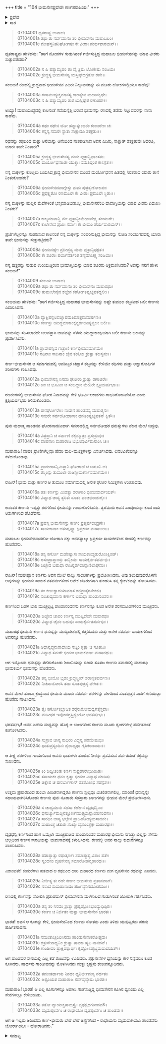 +++
title = "104 ಭೀಮಸೇನಪ್ರವೇಶೇ ಕರ್ಣಪರಾಜಯಃ"
+++

<details><summary>ಪ್ರವೇಶ</summary>


।।   ಓಂ ಓಂ ನಮೋ ನಾರಾಯಣಾಯ।।   ಶ್ರೀ ವೇದವ್ಯಾಸಾಯ ನಮಃ ।।

ಶ್ರೀ ಕೃಷ್ಣದ್ವೈಪಾಯನ ವೇದವ್ಯಾಸ ವಿರಚಿತ  

**ಶ್ರೀ ಮಹಾಭಾರತ**

**ದ್ರೋಣ ಪರ್ವ**

**ಜಯದ್ರಥವಧ ಪರ್ವ**

**ಅಧ್ಯಾಯ 104**

</details>

<details><summary>ಸಾರ</summary>

ಭೀಮಸೇನನಿಂದ ಕರ್ಣನ ಪರಾಜಯ, ಪಾಂಡವ ಸೇನೆಯಲ್ಲಿ ಹರ್ಷ (1-33).


</details>


> 07104001 ಧೃತರಾಷ್ಟ್ರ ಉವಾಚ।   
07104001a ತಥಾ ತು ನರ್ದಮಾನಂ ತಂ ಭೀಮಸೇನಂ ಮಹಾಬಲಂ।   
07104001c ಮೇಘಸ್ತನಿತನಿರ್ಘೋಷಂ ಕೇ ವೀರಾಃ ಪರ್ಯವಾರಯನ್।।

ಧೃತರಾಷ್ಟ್ರನು ಹೇಳಿದನು: “ಹಾಗೆ ಮೋಡಗಳ ಗುಡುಗಿನಂತೆ  ಗರ್ಜಿಸುತ್ತಿದ್ದ ಮಹಾಬಲ ಭೀಮಸೇನನನ್ನು ಯಾವ ವೀರರು ಸುತ್ತುವರೆದರು?

> 07104002a ನ ಹಿ ಪಶ್ಯಾಮ್ಯಹಂ ತಂ ವೈ ತ್ರಿಷು ಲೋಕೇಷು ಸಂಜಯ।   
07104002c ಕ್ರುದ್ಧಸ್ಯ ಭೀಮಸೇನಸ್ಯ ಯಸ್ತಿಷ್ಠೇದಗ್ರತೋ ರಣೇ।।

ಸಂಜಯ! ರಣದಲ್ಲಿ ಕ್ರುದ್ಧನಾದ ಭೀಮಸೇನನ ಎದಿರು ನಿಲ್ಲುವವರನ್ನು ಈ ಮೂರು ಲೋಕಗಳಲ್ಲಿಯೂ ಕಾಣೆವು!

> 07104003a ಗದಾಮುದ್ಯಚ್ಚಮಾನಸ್ಯ ಕಾಲಸ್ಯೇವ ಮಹಾಮೃಧೇ।   
07104003c ನ ಹಿ ಪಶ್ಯಾಮ್ಯಹಂ ತಾತ ಯಸ್ತಿಷ್ಠೇತ ರಣಾಜಿರೇ।।

ಅಯ್ಯಾ! ಮಹಾಯುದ್ಧದಲ್ಲಿ ಕಾಲನಂತೆ ಗದೆಯನ್ನೆತ್ತಿ ಬರುವ ಭೀಮನನ್ನು ರಣದಲ್ಲಿ ತಡೆದು ನಿಲ್ಲುವವರನ್ನು ನಾನು ಕಾಣೆನು.

> 07104004a ರಥಂ ರಥೇನ ಯೋ ಹನ್ಯಾತ್ಕುಂಜರಂ ಕುಂಜರೇಣ ಚ।   
07104004c ಕಸ್ತಸ್ಯ ಸಮರೇ ಸ್ಥಾತಾ ಸಾಕ್ಷಾದಪಿ ಶತಕ್ರತುಃ।।

ರಥವನ್ನು ರಥದಿಂದ ಮತ್ತು ಆನೆಯನ್ನು ಆನೆಯಿಂದ ನಾಶಪಡಿಸುವ ಅವನ ಎದಿರು, ಸಾಕ್ಷಾತ್ ಶತಕ್ರತುವೇ ಆದರೂ, ಯಾರು ತಾನೇ ನಿಂತಾರು?

> 07104005a ಕ್ರುದ್ಧಸ್ಯ ಭೀಮಸೇನಸ್ಯ ಮಮ ಪುತ್ರಾನ್ಜಿಘಾಂಸತಃ।   
07104005c ದುರ್ಯೋಧನಹಿತೇ ಯುಕ್ತಾಃ ಸಮತಿಷ್ಠಂತ ಕೇಽಗ್ರತಃ।।

ನನ್ನ ಮಕ್ಕಳನ್ನು ಕೊಲ್ಲಲು ಬಯಸಿದ ಕ್ರುದ್ಧ ಭೀಮಸೇನನ ಮುಂದೆ ದುರ್ಯೋಧನನ ಹಿತದಲ್ಲಿ ನಿರತರಾದ ಯಾರು ತಾನೆ ನಿಂತುಕೊಂಡರು?

> 07104006a ಭೀಮಸೇನದವಾಗ್ನೇಸ್ತು ಮಮ ಪುತ್ರತೃಣೋಲಪಂ।   
07104006c ಪ್ರಧಕ್ಷ್ಯತೋ ರಣಮುಖೇ ಕೇ ವೀರಾಃ ಪ್ರಮುಖೇ ಸ್ಥಿತಾಃ।।

ನನ್ನ ಮಕ್ಕಳನ್ನು ಹುಲ್ಲಿನ ಮೆದೆಗಳಂತೆ ಭಸ್ಮಮಾಡಿಬಿಡಬಲ್ಲ ಭೀಮಸೇನನೆಂಬ ದಾವಾಗ್ನಿಯನ್ನು ಯಾವ ವೀರರು ಎದುರಿಸಿ ನಿಂತರು?

> 07104007a ಕಾಲ್ಯಮಾನಾನ್ಹಿ ಮೇ ಪುತ್ರಾನ್ಭೀಮೇನಾವೇಕ್ಷ್ಯ ಸಂಯುಗೇ।   
07104007c ಕಾಲೇನೇವ ಪ್ರಜಾಃ ಸರ್ವಾಃ ಕೇ ಭೀಮಂ ಪರ್ಯವಾರಯನ್।।

ಪ್ರಜೆಗಳೆಲ್ಲರನ್ನೂ ಸಂಹರಿಸುವ ಕಾಲನಂತೆ ನನ್ನ ಮಕ್ಕಳನ್ನು ಸಂಹರಿಸುತ್ತಿದ್ದ ಭೀಮನನ್ನು ನೋಡಿ ಸಂಯುಗದದಲ್ಲಿ ಯಾರು ತಾನೇ ಭೀಮನನ್ನು ಸುತ್ತುಕಟ್ಟಿದರು?

> 07104008a ಭೀಮವಹ್ನೇಃ ಪ್ರದೀಪ್ತಸ್ಯ ಮಮ ಪುತ್ರಾನ್ದಿಧಕ್ಷತಃ।   
07104008c ಕೇ ಶೂರಾಃ ಪರ್ಯವರ್ತಂತ ತನ್ಮಮಾಚಕ್ಷ್ವ ಸಂಜಯ।।

ನನ್ನ ಪುತ್ರರನ್ನು ಸುಡುವ ಉರಿಯುತ್ತಿರುವ ಭೀಮಾಗ್ನಿಯನ್ನು ಯಾವ ಶೂರರು ಆಕ್ರಮಣಿಸಿದರು? ಅದನ್ನು ನನಗೆ ಹೇಳು ಸಂಜಯ!”

> 07104009 ಸಂಜಯ ಉವಾಚ।   
07104009a ತಥಾ ತು ನರ್ದಮಾನಂ ತಂ ಭೀಮಸೇನಂ ಮಹಾರಥಂ।   
07104009c ತುಮುಲೇನೈವ ಶಬ್ದೇನ ಕರ್ಣೋಽಪ್ಯಭ್ಯಪತದ್ಬಲೀ।।

ಸಂಜಯನು ಹೇಳಿದನು: “ಹಾಗೆ ಗರ್ಜಿಸುತ್ತಿದ್ದ ಮಹಾರಥ ಭೀಮಸೇನನನ್ನು ಅಷ್ಟೇ ತುಮುಲ ಶಬ್ಧದಿಂದ ಬಲೀ ಕರ್ಣನು ಎದುರಿಸಿದನು.

> 07104010a ವ್ಯಾಕ್ಷಿಪನ್ಬಲವಚ್ಚಾಪಮತಿಮಾತ್ರಮಮರ್ಷಣಃ।   
07104010c ಕರ್ಣಸ್ತು ಯುದ್ಧಮಾಕಾಂಕ್ಷನ್ದರ್ಶಯಿಷ್ಯನ್ಬಲಂ ಬಲೀ।।

ಭೀಮನನ್ನು ಸಹಿಸಲಾರದೇ ಬಲವತ್ತಾಗಿ ಚಾಪವನ್ನು ಸೆಳೆದು ಯುದ್ಧಾಕಾಂಕ್ಷಿಯಾಗಿ ಬಲೀ ಕರ್ಣನು ಬಲವನ್ನು ಪ್ರದರ್ಶಿಸಿದನು.

> 07104011a ಪ್ರಾವೇಪನ್ನಿವ ಗಾತ್ರಾಣಿ ಕರ್ಣಭೀಮಸಮಾಗಮೇ।   
07104011c ರಥಿನಾಂ ಸಾದಿನಾಂ ಚೈವ ತಯೋಃ ಶ್ರುತ್ವಾ ತಲಸ್ವನಂ।।

ಕರ್ಣ-ಭೀಮಸೇನರ ಆ ಸಮಾಗಮದಲ್ಲಿ ಅವರಿಬ್ಬರ ಚಪ್ಪಾಳೆ ಶಬ್ಧವನ್ನು ಕೇಳಿಯೇ ರಥಿಗಳು ಮತ್ತು ಅಶ್ವಾರೋಹಿಗಳ ಶರೀರಗಳು ಕಂಪಿಸಿದವು.

> 07104012a ಭೀಮಸೇನಸ್ಯ ನಿನದಂ ಘೋರಂ ಶ್ರುತ್ವಾ ರಣಾಜಿರೇ।   
07104012c ಖಂ ಚ ಭೂಮಿಂ ಚ ಸಂಬದ್ಧಾಂ ಮೇನಿರೇ ಕ್ಷತ್ರಿಯರ್ಷಭಾಃ।।

ರಣರಂಗದಲ್ಲಿ ಭೀಮಸೇನನ ಘೋರ ನಿನಾದವನ್ನು ಕೇಳಿ ಭೂಮಿ-ಆಕಾಶಗಳು ಗಾಭರಿಗೊಂಡಿವೆಯೋ ಎಂದು ಕ್ಷತ್ರಿಯರ್ಷಭರು ತಿಳಿದುಕೊಂಡರು.

> 07104013a ಪುನರ್ಘೋರೇಣ ನಾದೇನ ಪಾಂಡವಸ್ಯ ಮಹಾತ್ಮನಃ।   
07104013c ಸಮರೇ ಸರ್ವಯೋಧಾನಾಂ ಧನೂಂಷ್ಯಭ್ಯಪತನ್ ಕ್ಷಿತೌ।।

ಪುನಃ ಮಹಾತ್ಮ ಪಾಂಡವನ ಘೋರನಾದದಿಂದಾಗಿ ಸಮರದಲ್ಲಿದ್ದ ಸರ್ವಯೋಧರ ಧನುಸ್ಸುಗಳು ನೆಲದ ಮೇಲೆ ಬಿದ್ದವು.

> 07104014a ವಿತ್ರಸ್ತಾನಿ ಚ ಸರ್ವಾಣಿ ಶಕೃನ್ಮೂತ್ರಂ ಪ್ರಸುಸ್ರುವುಃ।   
07104014c ವಾಹನಾನಿ ಮಹಾರಾಜ ಬಭೂವುರ್ವಿಮನಾಂಸಿ ಚ।।

ಮಹಾರಾಜ! ವಾಹಕ ಪ್ರಾಣಿಗಳೆಲ್ಲವೂ ಹೆದರಿ ಮಲ-ಮೂತ್ರಗಳನ್ನು ವಿಸರ್ಜಿಸಿದವು. ಲವಲವಿಕೆಯನ್ನೂ ಕಳೆದುಕೊಂಡವು.

> 07104015a ಪ್ರಾದುರಾಸನ್ನಿಮಿತ್ತಾನಿ ಘೋರಾಣಿ ಚ ಬಹೂನಿ ಚ।   
07104015c ತಸ್ಮಿಂಸ್ತು ತುಮುಲೇ ರಾಜನ್ಭೀಮಕರ್ಣಸಮಾಗಮೇ।।

ರಾಜನ್! ಭೀಮ ಮತ್ತು ಕರ್ಣರ ಆ ತುಮುಲ ಸಮಾಗಮದಲ್ಲಿ ಅನೇಕ ಘೋರ ನಿಮಿತ್ತಗಳು ಉಂಟಾದವು.

> 07104016a ತತಃ ಕರ್ಣಸ್ತು ವಿಂಶತ್ಯಾ ಶರಾಣಾಂ ಭೀಮಮಾರ್ದಯತ್।   
07104016c ವಿವ್ಯಾಧ ಚಾಸ್ಯ ತ್ವರಿತಃ ಸೂತಂ ಪಂಚಭಿರಾಶುಗೈಃ।।

ಅನಂತರ ಕರ್ಣನು ಇಪ್ಪತ್ತು ಶರಗಳಿಂದ ಭೀಮನನ್ನು ಗಾಯಗೊಳಿಸಿದನು. ತ್ವರೆಮಾಡಿ ಅವನ ಸಾರಥಿಯನ್ನು ಕೂಡ ಐದು ಆಶುಗಗಳಿಂದ ಹೊಡೆದನು.

> 07104017a ಪ್ರಹಸ್ಯ ಭೀಮಸೇನಸ್ತು ಕರ್ಣಂ ಪ್ರತ್ಯರ್ಪಯದ್ರಣೇ।   
07104017c ಸಾಯಕಾನಾಂ ಚತುಹ್ಷಷ್ಟ್ಯಾ ಕ್ಷಿಪ್ರಕಾರೀ ಮಹಾಬಲಃ।।

ಮಹಾಬಲ ಭೀಮಸೇನನಾದರೋ ಜೋರಾಗಿ ನಕ್ಕು ಅರವತ್ನಾಲ್ಕು ಕ್ಷಿಪ್ರಕಾರೀ ಸಾಯಕಗಳಿಂದ ರಣದಲ್ಲಿ ಕರ್ಣನನ್ನು ಹೊಡೆದನು.

> 07104018a ತಸ್ಯ ಕರ್ಣೋ ಮಹೇಷ್ವಾಸಃ ಸಾಯಕಾಂಶ್ಚತುರೋಽಕ್ಷಿಪತ್।   
07104018c ಅಸಂಪ್ರಾಪ್ತಾಂಸ್ತು ತಾನ್ಭೀಮಃ ಸಾಯಕೈರ್ನತಪರ್ವಭಿಃ।   
07104018e ಚಿಚ್ಚೇದ ಬಹುಧಾ ರಾಜನ್ದರ್ಶಯನ್ಪಾಣಿಲಾಘವಂ।।

ರಾಜನ್! ಮಹೇಷ್ವಾಸ ಕರ್ಣನು ಅವನ ಮೇಲೆ ನಾಲ್ಕು ಸಾಯಕಗಳನ್ನು ಪ್ರಯೋಗಿಸಿದನು. ಅವು ತಲುಪುವುದರೊಳಗೇ ಅವುಗಳನ್ನು ಭೀಮನು ಸಾಯಕ ನತಪರ್ವಗಳಿಂದ ಅನೇಕ ಚೂರುಗಳಾಗಿ ತುಂಡರಿಸಿ ತನ್ನ ಕೈಚಳಕವನ್ನು ತೋರಿಸಿದನು.

> 07104019a ತಂ ಕರ್ಣಶ್ಚಾದಯಾಮಾಸ ಶರವ್ರಾತೈರನೇಕಶಃ।   
07104019c ಸಂಚಾದ್ಯಮಾನಃ ಕರ್ಣೇನ ಬಹುಧಾ ಪಾಂಡುನಂದನಃ।।

ಕರ್ಣನಿಂದ ಬಹಳ ಬಾರಿ ಮುಚ್ಚಲ್ಪಟ್ಟ ಪಾಂಡುನಂದನನು ಕರ್ಣನನ್ನೂ ಕೂಡ ಅನೇಕ ಶರಸಮೂಹಗಳಿಂದ ಮುಚ್ಚಿದನು.

> 07104020a ಚಿಚ್ಚೇದ ಚಾಪಂ ಕರ್ಣಸ್ಯ ಮುಷ್ಟಿದೇಶೇ ಮಹಾರಥಃ।   
07104020c ವಿವ್ಯಾಧ ಚೈನಂ ಬಹುಭಿಃ ಸಾಯಕೈರ್ನತಪರ್ವಭಿಃ।।

ಮಹಾರಥ ಭೀಮನು ಕರ್ಣನ ಧನುಸ್ಸನ್ನು ಮುಷ್ಟಿದೇಶದಲ್ಲಿ ಕತ್ತರಿಸಿದನು ಮತ್ತು ಅನೇಕ ನತಪರ್ವ ಸಾಯಕಗಳಿಂದ ಅವನನ್ನೂ ಹೊಡೆದನು.

> 07104021a ಅಥಾನ್ಯದ್ಧನುರಾದಾಯ ಸಜ್ಯಂ ಕೃತ್ವಾ ಚ ಸೂತಜಃ।   
07104021c ವಿವ್ಯಾಧ ಸಮರೇ ಭೀಮಂ ಭೀಮಕರ್ಮಾ ಮಹಾರಥಃ।।

ಆಗ ಇನ್ನೊಂದು ಧನುಸ್ಸನ್ನು ತೆಗೆದುಕೊಂಡು ಶಿಂಜನಿಯನ್ನು ಬಿಗಿದು ಸೂತಜ ಕರ್ಣನು ಸಮರದಲ್ಲಿ ಮಹಾರಥಿ ಭೀಮಕರ್ಮಿ ಭೀಮನನ್ನು ಹೊಡೆದನು.

> 07104022a ತಸ್ಯ ಭೀಮೋ ಭೃಶಂ ಕ್ರುದ್ಧಸ್ತ್ರೀನ್ ಶರಾನ್ನತಪರ್ವಣಃ।   
07104022c ನಿಚಖಾನೋರಸಿ ತದಾ ಸೂತಪುತ್ರಸ್ಯ ವೇಗಿತಃ।।

ಅವನ ಮೇಲೆ ತುಂಬಾ ಕ್ರುದ್ಧನಾದ ಭೀಮನು ಮೂರು ನತಪರ್ವ ಶರಗಳನ್ನು ವೇಗದಿಂದ ಸೂತಪುತ್ರನ ಎದೆಗೆ ಗುರಿಯಿಟ್ಟು ಹೊಡೆದು ನಾಟಿಸಿದನು.

> 07104023a ತೈಃ ಕರ್ಣೋಽಭ್ರಾಜತ ಶರೈರುರೋಮಧ್ಯಗತೈಸ್ತದಾ।   
07104023c ಮಹೀಧರ ಇವೋದಗ್ರಸ್ತ್ರಿಶೃಂಗೋ ಭರತರ್ಷಭ।।

ಭರತರ್ಷಭ! ಅವನ ಎದೆಯ ಮಧ್ಯವನ್ನು ಹೊಕ್ಕ ಆ ಬಾಣಗಳಿಂದ ಕರ್ಣನು ಮೂರು ಶೃಂಗಗಳುಳ್ಳ ಪರ್ವತದಂತೆ ಕಂಗೊಳಿಸಿದನು.

> 07104024a ಸುಸ್ರಾವ ಚಾಸ್ಯ ರುಧಿರಂ ವಿದ್ಧಸ್ಯ ಪರಮೇಷುಭಿಃ।   
07104024c ಧಾತುಪ್ರಸ್ಯಂದಿನಃ ಶೈಲಾದ್ಯಥಾ ಗೈರಿಕರಾಜಯಃ।।

ಆ ತೀಕ್ಷ್ಣ ಶರಗಳಿಂದ ಗಾಯಗೊಂಡ ಅವನು ಧಾತುಗಳು ತುಂಬಿದ ನೀರನ್ನು ಪ್ರಸವಿಸುವ ಪರ್ವತದಂತೆ ರಕ್ತವನ್ನು ಸುರಿಸಿದನು.

> 07104025a ಕಿಂ ಚಿದ್ವಿಚಲಿತಃ ಕರ್ಣಃ ಸುಪ್ರಹಾರಾಭಿಪೀಡಿತಃ।   
07104025c ಸಸಾಯಕಂ ಧನುಃ ಕೃತ್ವಾ ಭೀಮಂ ವಿವ್ಯಾಧ ಮಾರಿಷ।   
07104025e ಚಿಕ್ಷೇಪ ಚ ಪುನರ್ಬಾಣಾನ್ ಶತಶೋಽಥ ಸಹಸ್ರಶಃ।।

ಉತ್ತಮ ಪ್ರಹಾರದಿಂದ ತುಂಬಾ ಪೀಡಿತನಾಗಿದ್ದರೂ ಕರ್ಣನು ಸ್ವಲ್ಪವೂ ವಿಚಲಿತನಾಗಲಿಲ್ಲ. ಮಾರಿಷ! ಧನುಸ್ಸನ್ನೇ ಸಹಾಯವಾಗಿರಿಸಿಕೊಂಡು ಕರ್ಣನು ಪುನಃ ನೂರಾರು ಸಹಸ್ರಾರು ಬಾಣಗಳನ್ನು ಭೀಮನ ಮೇಲೆ ಪ್ರಯೋಗಿಸಿದನು.

> 07104026a ಸ ಚಾದ್ಯಮಾನಃ ಸಹಸಾ ಕರ್ಣೇನ ದೃಢಧನ್ವಿನಾ।   
07104026c ಧನುರ್ಜ್ಯಾಮಚ್ಚಿನತ್ತೂರ್ಣಮುತ್ಸ್ಮಯನ್ಪಾಂಡುನಂದನಃ।।   
07104027a ಸಾರಥಿಂ ಚಾಸ್ಯ ಭಲ್ಲೇನ ಪ್ರಾಹಿಣೋದ್ಯಮಸಾದನಂ।   
07104027c ವಾಹಾಂಶ್ಚ ಚತುರಃ ಸಂಖ್ಯೇ ವ್ಯಸೂಂಶ್ಚಕ್ರೇ ಮಹಾರಥಃ।।

ದೃಢಧನ್ವಿ ಕರ್ಣನಿಂದ ಹಾಗೆ ಒಮ್ಮೆಲೇ ಮುಚ್ಚಿಹೋದ ಪಾಂಡುನಂದನ ಮಹಾರಥ ಭೀಮನು ನಗುತ್ತಾ ಬಿಲ್ಲನ್ನು ಸೆಳೆದು ಭಲ್ಲದಿಂದ ಕರ್ಣನ ಸಾರಥಿಯನ್ನು ಯಮಸಾದನಕ್ಕೆ ಕಳುಹಿಸಿದನು. ರಣದಲ್ಲಿ ಅವನ ನಾಲ್ಕು ಕುದುರೆಗಳನ್ನೂ ಸಂಹರಿಸಿದನು.

> 07104028a ಹತಾಶ್ವಾತ್ತು ರಥಾತ್ಕರ್ಣಃ ಸಮಾಪ್ಲುತ್ಯ ವಿಶಾಂ ಪತೇ।   
07104028c ಸ್ಯಂದನಂ ವೃಷಸೇನಸ್ಯ ಸಮಾರೋಹನ್ಮಹಾರಥಃ।।

ವಿಶಾಂಪತೇ! ಕುದುರೆಗಳು ಹತವಾದ ಆ ರಥದಿಂದ ಹಾರಿ ಮಹಾರಥ ಕರ್ಣನು ಮಗ ವೃಷಸೇನನ ರಥವನ್ನು ಏರಿದನು.

> 07104029a ನಿರ್ಜಿತ್ಯ ತು ರಣೇ ಕರ್ಣಂ ಭೀಮಸೇನಃ ಪ್ರತಾಪವಾನ್।   
07104029c ನನಾದ ಸುಮಹಾನಾದಂ ಪರ್ಜನ್ಯನಿನದೋಪಮಂ।।

ರಣದಲ್ಲಿ ಕರ್ಣನನ್ನು ಸೋಲಿಸಿ ಪ್ರತಾಪವಾನ್ ಭೀಮಸೇನನು ಮಳೆಗಾಲದ ಗುಡುಗಿನಂತೆ ಜೋರಾಗಿ ಗರ್ಜಿಸಿದನು.

> 07104030a ತಸ್ಯ ತಂ ನಿನದಂ ಶ್ರುತ್ವಾ ಪ್ರಹೃಷ್ಟೋಽಭೂದ್ಯುಧಿಷ್ಠಿರಃ।   
07104030c ಕರ್ಣಂ ಚ ನಿರ್ಜಿತಂ ಮತ್ವಾ ಭೀಮಸೇನೇನ ಭಾರತ।।

ಭಾರತ! ಅವನ ಆ ಕೂಗನ್ನು ಕೇಳಿ, ಭೀಮಸೇನನಿಂದ ಕರ್ಣನು ಸೋತನು ಎಂದು ತಿಳಿದು ಯುಧಿಷ್ಠಿರನು ಪರಮ ಹರ್ಷಿತನಾದನು.

> 07104031a ಸಮಂತಾಚ್ಚಂಖನಿನದಂ ಪಾಂಡುಸೇನಾಕರೋತ್ತದಾ।   
07104031c ಶತ್ರುಸೇನಾಧ್ವನಿಂ ಶ್ರುತ್ವಾ ತಾವಕಾ ಹ್ಯಪಿ ನಾನದನ್।   
07104031e ಗಾಂಡೀವಂ ಪ್ರಾಕ್ಷಿಪತ್ಪಾರ್ಥಃ ಕೃಷ್ಣೋಽಪ್ಯಬ್ಜಮವಾದಯತ್।।

ಆಗ ಪಾಂಡವರ ಸೇನೆಯಲ್ಲಿ ಎಲ್ಲ ಕಡೆ ಶಂಖವನ್ನು ಊದಿದರು. ಶತ್ರುಸೇನೆಗಳ ಧ್ವನಿಯನ್ನು ಕೇಳಿ ನಿನ್ನವರೂ ಕೂಡ ಕೂಗಿದರು. ಪಾರ್ಥನು ಗಾಂಡೀವವನ್ನು ಮೊಳಗಿಸಿದನು ಮತ್ತು ಕೃಷ್ಣನು ಶಂಖವನ್ನೂದಿದನು.

> 07104032a ತಮಂತರ್ಧಾಯ ನಿನದಂ ಧ್ವನಿರ್ಭೀಮಸ್ಯ ನರ್ದತಃ।   
07104032c ಅಶ್ರೂಯತ ಮಹಾರಾಜ ಸರ್ವಸೈನ್ಯೇಷು ಭಾರತ।।

ಮಹಾರಾಜ! ಭಾರತ! ಆ ಎಲ್ಲ ಕೂಗುಗಳನ್ನೂ ಅಡಗಿಸಿ ಗರ್ಜಿಸುತ್ತಿದ್ದ ಭೀಮಸೇನನ ಕೂಗಿನ ಧ್ವನಿಯು ಎಲ್ಲ ಸೇನೆಗಳಲ್ಲೂ ಕೇಳಿಬಂದಿತು.

> 07104033a ತತೋ ವ್ಯಾಯಚ್ಚತಾಮಸ್ತ್ರೈಃ ಪೃಥಕ್ಪೃಥಗರಿಂದಮೌ।   
07104033c ಮೃದುಪೂರ್ವಂ ಚ ರಾಧೇಯೋ ದೃಢಪೂರ್ವಂ ಚ ಪಾಂಡವಃ।।

ಆಗ ಆ ಇಬ್ಬರು ಅರಿಂದಮ ಕರ್ಣ-ಭೀಮರು ಬೇರೆ ಬೇರೆ ಅಸ್ತ್ರಗಳಿಂದ - ರಾಧೇಯನು ಮೃದುವಾಗಿಯೂ ಪಾಂಡವನು ಜೋರಾಗಿಯೂ - ಹೋರಾಡಿದರು.”


<details><summary>ಸಮಾಪ್ತಿ</summary>


ಇತಿ ಶ್ರೀ ಮಹಾಭಾರತೇ ದ್ರೋಣ ಪರ್ವಣಿ ಜಯದ್ರಥವಧ ಪರ್ವಣಿ ಭೀಮಸೇನಪ್ರವೇಶೇ ಕರ್ಣಪರಾಜಯೇ ಚತುರಧಿಕಶತತಮೋಽಧ್ಯಾಯಃ।।  
ಇದು ಶ್ರೀ ಮಹಾಭಾರತದಲ್ಲಿ ದ್ರೋಣ ಪರ್ವದಲ್ಲಿ ಜಯದ್ರಥವಧ ಪರ್ವದಲ್ಲಿ ಭೀಮಸೇನಪ್ರವೇಶೇ ಕರ್ಣಪರಾಜಯ ಎನ್ನುವ ನೂರಾನಾಲ್ಕನೇ ಅಧ್ಯಾಯವು.


</details>
